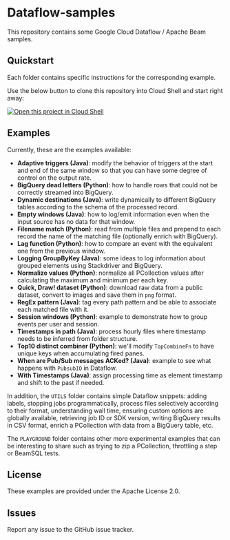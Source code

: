 # Dataflow-samples

This repository contains some Google Cloud Dataflow / Apache Beam samples.

## Quickstart

Each folder contains specific instructions for the corresponding example.

Use the below button to clone this repository into Cloud Shell and start right away:

[![Open this project in Cloud Shell](http://gstatic.com/cloudssh/images/open-btn.png)](https://console.cloud.google.com/cloudshell/open?git_repo=https://github.com/gxercavins/dataflow-samples&page=editor&tutorial=README.md)

## Examples

Currently, these are the examples available:

* **Adaptive triggers (Java)**: modify the behavior of triggers at the start and end of the same window so that you can have some degree of control on the output rate.
* **BigQuery dead letters (Python)**: how to handle rows that could not be correctly streamed into BigQuery.
* **Dynamic destinations (Java)**: write dynamically to different BigQuery tables according to the schema of the processed record.
* **Empty windows (Java)**: how to log/emit information even when the input source has no data for that window.
* **Filename match (Python)**: read from multiple files and prepend to each record the name of the matching file (optionally enrich with BigQuery).
* **Lag function (Python)**: how to compare an event with the equivalent one from the previous window.
* **Logging GroupByKey (Java)**: some ideas to log information about grouped elements using Stackdriver and BigQuery.
* **Normalize values (Python)**: normalize all PCollection values after calculating the maximum and minimum per each key.
* **Quick, Draw! dataset (Python)**: download raw data from a public dataset, convert to images and save them in `png` format.
* **RegEx pattern (Java)**: tag every path pattern and be able to associate each matched file with it.
* **Session windows (Python)**: example to demonstrate how to group events per user and session.
* **Timestamps in path (Java)**: process hourly files where timestamp needs to be inferred from folder structure.
* **Top10 distinct combiner (Python)**: we'll modify `TopCombineFn` to have unique keys when accumulating fired panes.
* **When are Pub/Sub messages ACKed? (Java)**: example to see what happens with `PubsubIO` in Dataflow.
* **With Timestamps (Java)**: assign processing time as element timestamp and shift to the past if needed.

In addition, the `UTILS` folder contains simple Dataflow snippets: adding labels, stopping jobs programmatically, process files selectively according to their format, understanding wall time, ensuring custom options are globally available, retrieving job ID or SDK version, writing BigQuery results in CSV format, enrich a PCollection with data from a BigQuery table, etc.

The `PLAYGROUND` folder contains other more experimental examples that can be interesting to share such as trying to zip a PCollection, throttling a step or BeamSQL tests.

## License

These examples are provided under the Apache License 2.0.

## Issues

Report any issue to the GitHub issue tracker.
